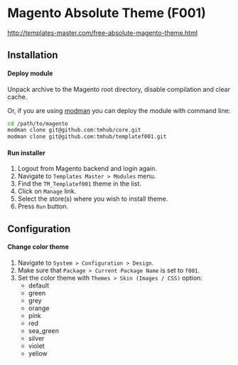 Magento Absolute Theme (F001)
=============================

http://templates-master.com/free-absolute-magento-theme.html

## Installation
#### Deploy module
Unpack archive to the Magento root directory, disable compilation and clear cache.

Or, if you are using [modman](https://github.com/colinmollenhour/modman) you can
deploy the module with command line:

```bash
cd /path/to/magento
modman clone git@github.com:tmhub/core.git
modman clone git@github.com:tmhub/templatef001.git
```

#### Run installer
1. Logout from Magento backend and login again.
2. Navigate to `Templates Master > Modules` menu.
3. Find the `TM_Templatef001` theme in the list.
4. Click on `Manage` link.
5. Select the store(s) where you wish to install theme.
6. Press `Run` button.

## Configuration
#### Change color theme
1. Navigate to `System > Configuration > Design`.
2. Make sure that `Package > Current Package Name` is set to `f001`.
3. Set the color theme with `Themes > Skin (Images / CSS)` option:
    - default
    - green
    - grey
    - orange
    - pink
    - red
    - sea_green
    - silver
    - violet
    - yellow
